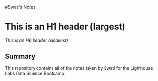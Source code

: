
#Swati's Notes
# This is an H1 header (largest)
###### This is an H6 header (smallest)
## Summary 

This repository contains all of the notes taken by Swati for the Lighthouse Labs Data Science Bootcamp.